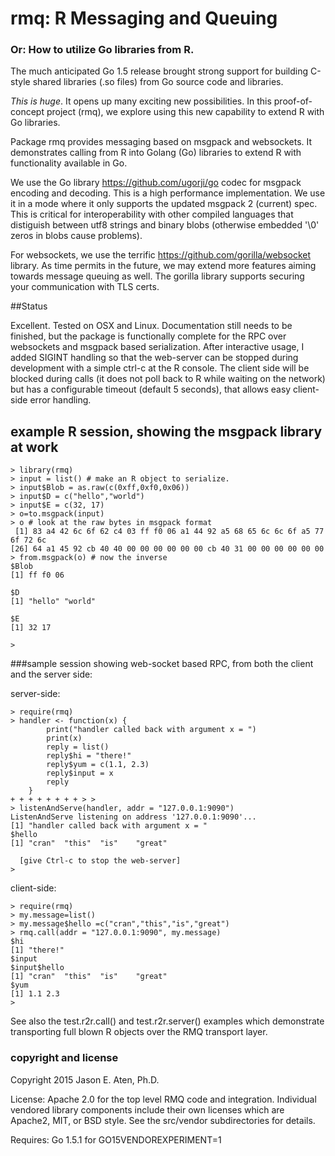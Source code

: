 # rmq: R Messaging and Queuing

### Or: How to utilize Go libraries from R.

The much anticipated Go 1.5 release brought strong support for building C-style shared libraries (.so files) from Go source code and libraries. 

*This is huge*. It opens up many exciting new possibilities. In this proof-of-concept project (rmq), we explore using this new capability to extend R with Go libraries.

Package rmq provides messaging based on msgpack and websockets. It demonstrates calling from R into Golang (Go) libraries to extend R with functionality available in Go.

 We use the Go library https://github.com/ugorji/go codec for msgpack encoding and decoding. This is a high performance implementation. We use it in a mode where it only supports the updated msgpack 2 (current) spec. This is critical for interoperability with other compiled languages that distiguish between utf8 strings and binary blobs (otherwise embedded '\0' zeros in blobs cause problems).

For websockets, we use the terrific https://github.com/gorilla/websocket library. As time permits in the future, we may extend more features aiming towards message queuing as well. The gorilla library supports securing your communication with TLS certs.

##Status

Excellent. Tested on OSX and Linux. Documentation still needs to be finished, but the package is functionally complete for the RPC over websockets and msgpack based serialization.  After interactive usage, I added SIGINT handling so that the web-server can be stopped during development with a simple ctrl-c at the R console. The client side will be blocked during calls (it does not poll back to R while waiting on the network) but has a configurable timeout (default 5 seconds), that allows easy client-side error handling.

## example R session, showing the msgpack library at work

~~~
> library(rmq)
> input = list() # make an R object to serialize.
> input$Blob = as.raw(c(0xff,0xf0,0x06))
> input$D = c("hello","world")
> input$E = c(32, 17)
> o=to.msgpack(input)
> o # look at the raw bytes in msgpack format
 [1] 83 a4 42 6c 6f 62 c4 03 ff f0 06 a1 44 92 a5 68 65 6c 6c 6f a5 77 6f 72 6c
[26] 64 a1 45 92 cb 40 40 00 00 00 00 00 00 cb 40 31 00 00 00 00 00 00
> from.msgpack(o) # now the inverse
$Blob
[1] ff f0 06

$D
[1] "hello" "world"

$E
[1] 32 17

> 
~~~

###sample session showing web-socket based RPC, from both the client and the server side:

server-side:
~~~
> require(rmq) 
> handler <- function(x) {
        print("handler called back with argument x = ")
        print(x)
        reply = list()
        reply$hi = "there!"
        reply$yum = c(1.1, 2.3)
        reply$input = x
        reply
    }
+ + + + + + + + > > 
> listenAndServe(handler, addr = "127.0.0.1:9090")
ListenAndServe listening on address '127.0.0.1:9090'...
[1] "handler called back with argument x = "
$hello
[1] "cran"  "this"  "is"    "great"

  [give Ctrl-c to stop the web-server]
>
~~~

client-side:
~~~
> require(rmq)
> my.message=list()
> my.message$hello =c("cran","this","is","great")
> rmq.call(addr = "127.0.0.1:9090", my.message)
$hi
[1] "there!"
$input
$input$hello
[1] "cran"  "this"  "is"    "great"
$yum
[1] 1.1 2.3
> 
~~~

See also the test.r2r.call() and test.r2r.server() examples which demonstrate transporting full blown R objects over the RMQ transport layer.

### copyright and license

Copyright 2015 Jason E. Aten, Ph.D.

License: Apache 2.0 for the top level RMQ code and integration. Individual vendored library components include their own licenses which are Apache2, MIT, or BSD style. See the src/vendor subdirectories for details.

Requires: Go 1.5.1 for GO15VENDOREXPERIMENT=1
